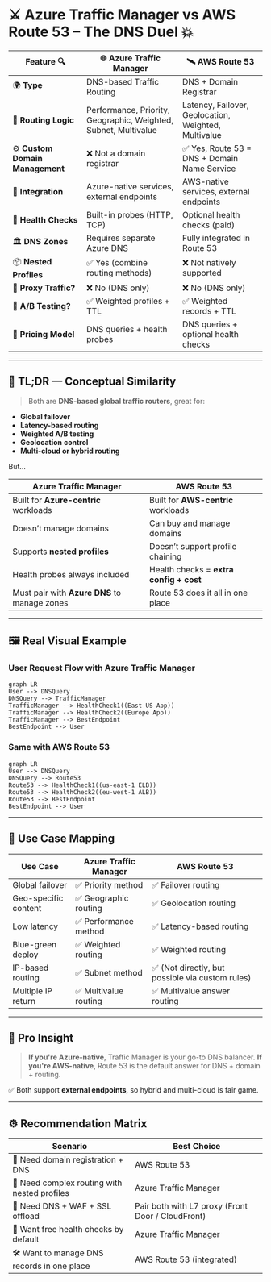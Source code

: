 # ⚔️ Azure Traffic Manager vs AWS Route 53 – The DNS Duel 💥

| Feature 🔍                      | 🌐 **Azure Traffic Manager**                                    | 🛰️ **AWS Route 53**                                  |
| ------------------------------- | --------------------------------------------------------------- | ---------------------------------------------------- |
| 🌍 **Type**                     | DNS-based Traffic Routing                                       | DNS + Domain Registrar                               |
| 🧠 **Routing Logic**            | Performance, Priority, Geographic, Weighted, Subnet, Multivalue | Latency, Failover, Geolocation, Weighted, Multivalue |
| ⚙️ **Custom Domain Management** | ❌ Not a domain registrar                                       | ✅ Yes, Route 53 = DNS + Domain Name Service         |
| 🔌 **Integration**              | Azure-native services, external endpoints                       | AWS-native services, external endpoints              |
| 💓 **Health Checks**            | Built-in probes (HTTP, TCP)                                     | Optional health checks (paid)                        |
| 🏛️ **DNS Zones**                | Requires separate Azure DNS                                     | Fully integrated in Route 53                         |
| 📦 **Nested Profiles**          | ✅ Yes (combine routing methods)                                | ❌ Not natively supported                            |
| 🚪 **Proxy Traffic?**           | ❌ No (DNS only)                                                | ❌ No (DNS only)                                     |
| 🧪 **A/B Testing?**             | ✅ Weighted profiles + TTL                                      | ✅ Weighted records + TTL                            |
| 💸 **Pricing Model**            | DNS queries + health probes                                     | DNS queries + optional health checks                 |

---

## 🧠 TL;DR — Conceptual Similarity

> Both are **DNS-based global traffic routers**, great for:

- **Global failover**
- **Latency-based routing**
- **Weighted A/B testing**
- **Geolocation control**
- **Multi-cloud or hybrid routing**

But…

| Azure Traffic Manager                        | AWS Route 53                            |
| -------------------------------------------- | --------------------------------------- |
| Built for **Azure-centric** workloads        | Built for **AWS-centric** workloads     |
| Doesn’t manage domains                       | Can buy and manage domains              |
| Supports **nested profiles**                 | Doesn’t support profile chaining        |
| Health probes always included                | Health checks = **extra config + cost** |
| Must pair with **Azure DNS** to manage zones | Route 53 does it all in one place       |

---

## 🖼️ Real Visual Example

### User Request Flow with Azure Traffic Manager

```mermaid
graph LR
User --> DNSQuery
DNSQuery --> TrafficManager
TrafficManager --> HealthCheck1((East US App))
TrafficManager --> HealthCheck2((Europe App))
TrafficManager --> BestEndpoint
BestEndpoint --> User
```

### Same with AWS Route 53

```mermaid
graph LR
User --> DNSQuery
DNSQuery --> Route53
Route53 --> HealthCheck1((us-east-1 ELB))
Route53 --> HealthCheck2((eu-west-1 ALB))
Route53 --> BestEndpoint
BestEndpoint --> User
```

---

## 🧪 Use Case Mapping

| Use Case             | Azure Traffic Manager | AWS Route 53                                     |
| -------------------- | --------------------- | ------------------------------------------------ |
| Global failover      | ✅ Priority method    | ✅ Failover routing                              |
| Geo-specific content | ✅ Geographic routing | ✅ Geolocation routing                           |
| Low latency          | ✅ Performance method | ✅ Latency-based routing                         |
| Blue-green deploy    | ✅ Weighted routing   | ✅ Weighted routing                              |
| IP-based routing     | ✅ Subnet method      | ✅ (Not directly, but possible via custom rules) |
| Multiple IP return   | ✅ Multivalue routing | ✅ Multivalue answer routing                     |

---

## 🧠 Pro Insight

> **If you're Azure-native**, Traffic Manager is your go-to DNS balancer.
> **If you're AWS-native**, Route 53 is the default answer for DNS + domain + routing.

✅ Both support **external endpoints**, so hybrid and multi-cloud is fair game.

---

## ⚙️ Recommendation Matrix

| Scenario                                     | Best Choice                                       |
| -------------------------------------------- | ------------------------------------------------- |
| 🧱 Need domain registration + DNS            | AWS Route 53                                      |
| 🔁 Need complex routing with nested profiles | Azure Traffic Manager                             |
| 🔐 Need DNS + WAF + SSL offload              | Pair both with L7 proxy (Front Door / CloudFront) |
| 🧪 Want free health checks by default        | Azure Traffic Manager                             |
| 🛠️ Want to manage DNS records in one place   | AWS Route 53 (integrated)                         |
